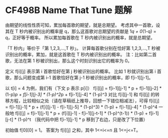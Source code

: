 # CF498B Name That Tune 题解

由期望的线性性质可知，累加每首歌的期望，就是总期望。
考虑其中一首歌，设其在 T 秒内被识别出的概率是 q，那么这首歌对总期望的贡献是 1*q + 0*(1-q) = q，正好等于概率。
所以累加每首歌在 T 秒内被识别出的概率，就是总期望。

「T 秒内」等价于「第 1,2,3,...,T 秒」。
计算每首歌分别在恰好第 1,2,3,...,T 秒被识别出的概率，累加，就是这首歌在 T 秒内被识别出的概率。
注：比如第二首歌，无法在第 1 秒被识别出，那么这个时刻识别出它的概率为 0。

定义 f[i][j] 表示第 i 首歌恰好在第 j 秒被识别出的概率。
比如 1 秒就识别出第 i 首歌，那么问题变成第 i-1 首歌恰好在第 j-1 秒被识别出的概率，即 f[i-1][j-1]。

以 t[i] = 4 为例，我们有（下文 p 表示 p[i]）
f[i][j] = f[i-1][j-1] * p + f[i-1][j-2] * (1-p)*p + f[i-1][j-3] * (1-p)^2*p + f[i-1][j-4] * (1-p)^3
对比 f[i][j-1] 和 f[i][j] 的转移方程，比较相似之处（请在草稿纸上推导，回想一下错位相减法），可得
f[i][j] = f[i-1][j-1] * p + (f[i][j-1] - f[i-1][j-5] * (1-p)^3) * (1-p) + f[i-1][j-4] * (1-p)^4
一般地
f[i][j] = f[i-1][j-1] * p + (f[i][j-1] - f[i-1][j-t-1] * (1-p)^(t-1)) * (1-p) + f[i-1][j-t] * (1-p)^t
（我代码中把 f[i-1][j-1] * p 移到了右边，只是改了下位置）

初始值 f[0][0] = 1。
答案为 f[i][j] 之和，其中 1<=i<=n 且 1<=j<=T。
